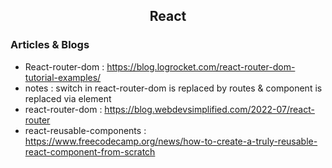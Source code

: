 <h2 align="center">React</h2>

### Articles & Blogs
- React-router-dom : https://blog.logrocket.com/react-router-dom-tutorial-examples/
- notes : switch in react-router-dom is replaced by routes & component is replaced via element
- react-router-dom :  https://blog.webdevsimplified.com/2022-07/react-router
- react-reusable-components : https://www.freecodecamp.org/news/how-to-create-a-truly-reusable-react-component-from-scratch
    